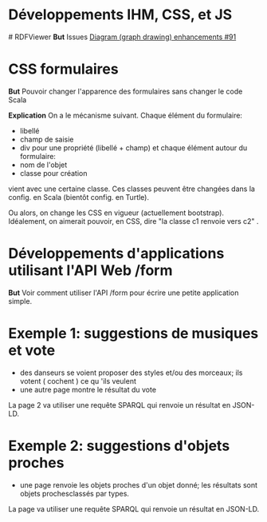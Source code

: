 Développements IHM, CSS, et JS
==============================

# RDFViewer
**But**
Issues 
[Diagram (graph drawing) enhancements #91](https://github.com/jmvanel/semantic_forms/issues/91)

# CSS formulaires

**But**
Pouvoir changer l'apparence des formulaires sans changer le code Scala 

**Explication**
On a le mécanisme suivant. Chaque élément du formulaire:

- libellé
- champ de saisie
- div pour une propriété (libellé + champ)
et chaque élément autour du formulaire:
- nom de l'objet
- classe pour création

vient avec une certaine classe.
Ces classes peuvent être changées dans la config. en Scala (bientôt config. en Turtle).

Ou alors, on change les CSS en vigueur (actuellement bootstrap).
Idéalement, on aimerait pouvoir, en CSS, dire "la classe c1 renvoie vers c2" .

# Développements d'applications utilisant l'API Web /form

**But**
Voir comment utiliser l'API /form pour écrire une petite application simple.

# Exemple 1: suggestions de musiques et vote
- des danseurs se voient proposer des styles et/ou des morceaux; ils votent ( cochent ) ce qu 'ils veulent
- une autre page montre le résultat du vote

La page 2 va utiliser une requête SPARQL qui renvoie un résultat en JSON-LD.

# Exemple 2: suggestions d'objets proches
- une page renvoie les objets proches d'un objet donné; les résultats sont objets prochesclassés par types.

La page va utiliser une requête SPARQL qui renvoie un résultat en JSON-LD.

